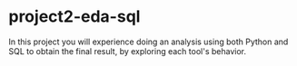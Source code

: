 # project2-eda-sql
In this project you will experience doing an analysis using both Python and SQL to obtain the final result, by exploring each tool's behavior.
